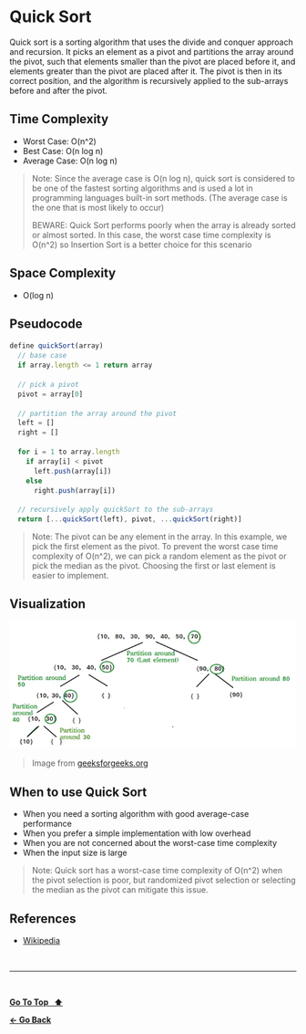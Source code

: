 # Quick Sort

Quick sort is a sorting algorithm that uses the divide and conquer approach and recursion. It picks an element as a pivot and partitions the array around the pivot, such that elements smaller than the pivot are placed before it, and elements greater than the pivot are placed after it. The pivot is then in its correct position, and the algorithm is recursively applied to the sub-arrays before and after the pivot.

## Time Complexity

- Worst Case: O(n^2)
- Best Case: O(n log n)
- Average Case: O(n log n)

> Note: Since the average case is O(n log n), quick sort is considered to be one of the fastest sorting algorithms and is used a lot in programming languages built-in sort methods. (The average case is the one that is most likely to occur)
>
> BEWARE: Quick Sort performs poorly when the array is already sorted or almost sorted. In this case, the worst case time complexity is O(n^2) so Insertion Sort is a better choice for this scenario

## Space Complexity

- O(log n)

## Pseudocode

```js
define quickSort(array)
  // base case
  if array.length <= 1 return array

  // pick a pivot
  pivot = array[0]

  // partition the array around the pivot
  left = []
  right = []

  for i = 1 to array.length
    if array[i] < pivot
      left.push(array[i])
    else
      right.push(array[i])

  // recursively apply quickSort to the sub-arrays
  return [...quickSort(left), pivot, ...quickSort(right)]
```

> Note: The pivot can be any element in the array. In this example, we pick the first element as the pivot. To prevent the worst case time complexity of O(n^2), we can pick a random element as the pivot or pick the median as the pivot. Choosing the first or last element is easier to implement.

## Visualization

![Quick Sort](./quick-sort.webp 'Quick Sort')

> Image from [geeksforgeeks.org](https://www.geeksforgeeks.org/quick-sort)

## When to use Quick Sort

- When you need a sorting algorithm with good average-case performance
- When you prefer a simple implementation with low overhead
- When you are not concerned about the worst-case time complexity
- When the input size is large

> Note: Quick sort has a worst-case time complexity of O(n^2) when the pivot selection is poor, but randomized pivot selection or selecting the median as the pivot can mitigate this issue.

## References

- [Wikipedia](https://en.wikipedia.org/wiki/Quicksort?useskin%253Dvector)

&nbsp;

---

&nbsp;

[**Go To Top &nbsp; ⬆️**](#quick-sort)

[**← Go Back**](./README.md)

&nbsp;
